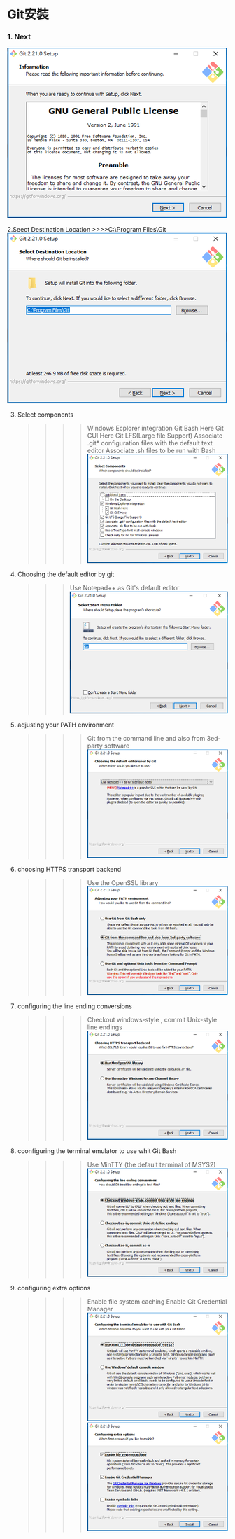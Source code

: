 
# Git安裝

### 1. Next

![安裝Git](https://github.com/wdwd2233/Notes/blob/master/Golang/img/git_install/git_install(1).png?raw=true)

2.Seect Destination Location
	>>>>C:\Program Files\Git
	![安裝Git](https://github.com/wdwd2233/Notes/blob/master/Golang/img/git_install/git_install(2).png?raw=true)

3. Select components
	>>>>Windows Ecplorer integration
		Git Bash Here
		Git GUI Here
	>>>>Git LFS(Large file Support)
	>>>>Associate .git* configuration files with the default text editor
	>>>>Associate .sh files to be run with Bash
	![安裝Git](https://github.com/wdwd2233/Notes/blob/master/Golang/img/git_install/git_install(3).png?raw=true)

5. Choosing the default editor by git 
	>>> Use Notepad++ as Git's default editor
	![安裝Git](https://github.com/wdwd2233/Notes/blob/master/Golang/img/git_install/git_install(4).png?raw=true)

6. adjusting your PATH environment 
	>>>> Git from the command line and also from 3ed-party software
	![安裝Git](https://github.com/wdwd2233/Notes/blob/master/Golang/img/git_install/git_install(5).png?raw=true)

7. choosing HTTPS transport backend
	>>>>Use the OpenSSL library 
		![安裝Git](https://github.com/wdwd2233/Notes/blob/master/Golang/img/git_install/git_install(6).png?raw=true)

8. configuring the line ending conversions 
	>>>>Checkout windows-style , commit Unix-style line endings
		![安裝Git](https://github.com/wdwd2233/Notes/blob/master/Golang/img/git_install/git_install(7).png?raw=true)

9. cconfiguring the terminal emulator to use whit Git Bash
	>>>>Use MinTTY (the default terminal of MSYS2)
		![安裝Git](https://github.com/wdwd2233/Notes/blob/master/Golang/img/git_install/git_install(8).png?raw=true)

10. configuring extra options 
	>>>>Enable file system caching 
	>>>>Enable Git Credential Manager
		![安裝Git](https://github.com/wdwd2233/Notes/blob/master/Golang/img/git_install/git_install(9).png?raw=true)
	![安裝Git](https://github.com/wdwd2233/Notes/blob/master/Golang/img/git_install/git_install(10).png?raw=true)